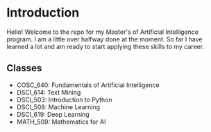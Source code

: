 # Introduction

Hello! Welcome to the repo for my Master's of Artificial Intelligence program. I am a little over halfway done at the moment. So far I have learned a lot and am ready to start applying these skills to my career.

## Classes

* COSC_640: Fundamentals of Artificial Intelligence
* DSCI_614: Text Mining
* DSCI_503: Introduction to Python
* DSCI_508: Machine Learning
* DSCI_619: Deep Learning
* MATH_509: Mathematics for AI
